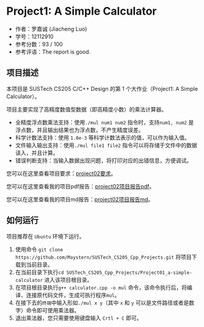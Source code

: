 # Project1: A Simple Calculator

- 作者：罗嘉诚 (Jiacheng Luo)
- 学号：12112910
- 参考分数：93 / 100
- 参考评语：The report is good.

## 项目描述

本项目是 SUSTech CS205 C/C++ Design 的第 1 个大作业（Project1: A Simple Calculator）。

项目主要实现了高精度数值型数据（即高精度小数）的乘法计算器。

- 全精度浮点数乘法支持：使用`./mul num1 num2` 指令时，支持`num1, num2` 是浮点数，并且输出结果也为浮点数，不产生精度误差。
- 科学计数法支持：使用 `1.0e-3` 等科学计数法表示的值，可以作为输入值。
- 文件输入输出支持：使用`./mul file1 file2` 指令可以将存储于文件中的数据读入，并且计算。
- 错误判断支持：当输入数据出现问题，将打印对应的出错信息，方便调试。

您可以在这里查看项目要求：[project02要求](https://github.com/Maystern/SUSTech_cpp_Project02_a-better-calculator/blob/master/doc/project2.pdf)。

您可以在这里查看我的项目pdf报告：[project02项目报告pdf](https://github.com/Maystern/SUSTech_cpp_Project02_a-better-calculator/blob/master/doc/Project02%20A%20Better%20Calculator.pdf)。

您可以在这里查看我的项目md报告：[project02项目报告md](https://github.com/Maystern/SUSTech_cpp_Project02_a-better-calculator/blob/master/doc/Project02%20A%20Better%20Calculator.md)。

## 如何运行

项目推荐在 `Ubuntu` 环境下运行。

1. 使用命令  `git clone https://github.com/Maystern/SUSTech_CS205_Cpp_Projects.git` 将项目下载到当前目录。
2. 在当前目录下执行`cd SUSTech_CS205_Cpp_Projects/Project01_a-simple-calculator` 进入该项目根目录。
3. 在项目根目录执行`g++ calculator.cpp -o mul` 命令，该命令执行后，将编译、连接原代码文件，生成可执行程序`mul`。
4. 在接下去的`终端`中输入形如`./mul x y`（其中 `x` 和 `y` 可以是文件路径或者是数字）命令即可使用乘法器。
5. 退出乘法器，您只需要使用键盘输入 `Crtl + C` 即可。
